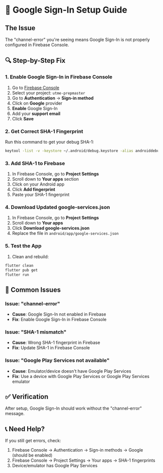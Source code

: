 # 🔧 Google Sign-In Setup Guide

## The Issue
The "channel-error" you're seeing means Google Sign-In is not properly configured in Firebase Console.

## 🔍 Step-by-Step Fix

### 1. Enable Google Sign-In in Firebase Console
1. Go to [Firebase Console](https://console.firebase.google.com)
2. Select your project: `utme-prepmaster`
3. Go to **Authentication** → **Sign-in method**
4. Click on **Google** provider
5. **Enable** Google Sign-In
6. Add your **support email**
7. Click **Save**

### 2. Get Correct SHA-1 Fingerprint
Run this command to get your debug SHA-1:
```bash
keytool -list -v -keystore ~/.android/debug.keystore -alias androiddebugkey -storepass android -keypass android
```

### 3. Add SHA-1 to Firebase
1. In Firebase Console, go to **Project Settings**
2. Scroll down to **Your apps** section
3. Click on your Android app
4. Click **Add fingerprint**
5. Paste your SHA-1 fingerprint

### 4. Download Updated google-services.json
1. In Firebase Console, go to **Project Settings**
2. Scroll down to **Your apps**
3. Click **Download google-services.json**
4. Replace the file in `android/app/google-services.json`

### 5. Test the App
1. Clean and rebuild:
```bash
flutter clean
flutter pub get
flutter run
```

## 🚨 Common Issues

### Issue: "channel-error"
- **Cause**: Google Sign-In not enabled in Firebase
- **Fix**: Enable Google Sign-In in Firebase Console

### Issue: "SHA-1 mismatch"
- **Cause**: Wrong SHA-1 fingerprint in Firebase
- **Fix**: Update SHA-1 in Firebase Console

### Issue: "Google Play Services not available"
- **Cause**: Emulator/device doesn't have Google Play Services
- **Fix**: Use a device with Google Play Services or Google Play Services emulator

## ✅ Verification
After setup, Google Sign-In should work without the "channel-error" message.

## 📞 Need Help?
If you still get errors, check:
1. Firebase Console → Authentication → Sign-in methods → Google (should be enabled)
2. Firebase Console → Project Settings → Your apps → SHA-1 fingerprints
3. Device/emulator has Google Play Services 